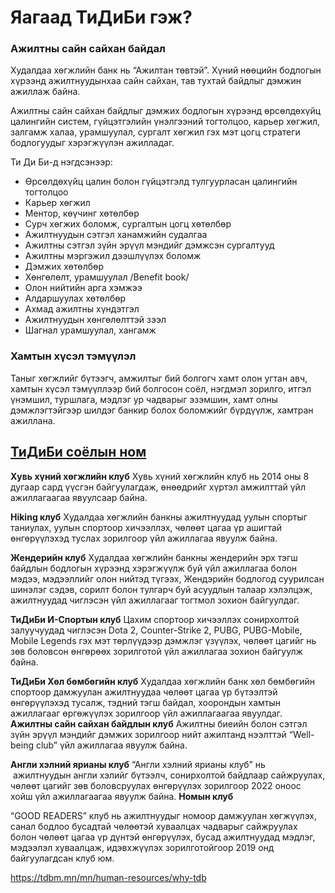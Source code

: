 # Яагаад ТиДиБи гэж?
 
### Ажилтны сайн сайхан байдал

Худалдаа хөгжлийн банк нь “Ажилтан төвтэй”. Хүний нөөцийн бодлогын хүрээнд ажилтнуудынхаа сайн сайхан, тав тухтай байдлыг дэмжин ажиллаж байна.

Ажилтны сайн сайхан байдлыг дэмжих бодлогын хүрээнд өрсөлдөхүйц цалингийн систем, гүйцэтгэлийн үнэлгээний тогтолцоо, карьер хөгжил, залгамж халаа, урамшуулал, сургалт хөгжил гэх мэт цогц стратеги бодлогуудыг хэрэгжүүлэн ажилладаг.

Ти Ди Би-д нэгдсэнээр:

* Өрсөлдөхүйц цалин болон гүйцэтгэлд тулгуурласан цалингийн тогтолцоо
* Карьер хөгжил
* Ментор, көүчинг хөтөлбөр
* Сурч хөгжих боломж, сургалтын цогц хөтөлбөр
* Ажилтнуудын сэтгэл ханамжийн судалгаа
* Ажилтны сэтгэл зүйн эрүүл мэндийг дэмжсэн сургалтууд
* Ажилтны мэргэжил дээшлүүлэх боломж
* Дэмжих хөтөлбөр
* Хөнгөлөлт, урамшуулал /Benefit book/
* Олон нийтийн арга хэмжээ
* Алдаршуулах хөтөлбөр
* Ахмад ажилтны хүндэтгэл
* Ажилтнуудын хөнгөлөлттэй зээл
* Шагнал урамшуулал, хангамж

### Хамтын хүсэл тэмүүлэл

Таныг хөгжлийг бүтээгч, амжилтыг бий болгогч хамт олон угтан авч, хамтын хүсэл тэмүүллээр бий болгосон соёл, нэгдмэл зорилго, итгэл үнэмшил, туршлага, мэдлэг ур чадварыг эзэмшин, хамт олны дэмжлэгтэйгээр шилдэг банкир болох боломжийг бүрдүүлж, хамтран ажиллана.

## [ТиДиБи соёлын ном](https://cloud.tdbm.mn/index.php/s/HipL6etmswMrTGD#pdfviewer)


**Хувь хүний хөгжлийн клуб**
Хувь хүний хөгжлийн клуб нь 2014 оны 8 дугаар сард үүсгэн байгуулагдаж, өнөөдрийг хүртэл амжилттай үйл ажиллагаагаа явуулсаар байна.

**Hiking клуб**
Худалдаа хөгжлийн банкны ажилтнуудад уулын спортыг таниулах, уулын спортоор хичээллэх, чөлөөт цагаа үр ашигтай өнгөрүүлэхэд туслах зорилгоор үйл ажиллагаа явуулж байна.

**Жендерийн клуб**
Худалдаа хөгжлийн банкны жендерийн эрх тэгш байдлын бодлогын хүрээнд хэрэгжүүлж буй үйл ажиллагаа болон мэдээ, мэдээллийг олон нийтэд түгээх, Жендэрийн бодлогод суурилсан шинэлэг сэдэв, сорилт болон тулгарч буй асуудлын талаар хэлэлцэж, ажилтнуудад чиглэсэн үйл ажиллагааг тогтмол зохион байгуулдаг.

**ТиДиБи И-Спортын клуб**
Цахим спортоор хичээллэх сонирхолтой залуучуудад чиглэсэн Dota 2, Counter-Strike 2, PUBG, PUBG-Mobile, Mobile Legends гэх мэт төрлүүдээр дэмжлэг үзүүлэх, чөлөөт цагийг нь зөв боловсон өнгөрөөх зорилготой үйл ажиллагаа зохион байгуулж байна.

**ТиДиБи Хөл бөмбөгийн клуб**
Худалдаа хөгжлийн банк хөл бөмбөгийн спортоор дамжуулан ажилтнуудаа чөлөөт цагаа үр бүтээлтэй өнгөрүүлэхэд тусалж, тэдний тэгш байдал, хоорондын хамтын ажиллагааг өргөжүүлэх зорилгоор үйл ажиллагаагаа явуулдаг.
**Ажилтны сайн сайхан байдлын клуб**
Ажилтны биеийн болон сэтгэл зүйн эрүүл мэндийг дэмжих зорилгоор нийт ажилтанд нээлттэй “Well-being club” үйл ажиллагаа явуулж байна.

**Англи хэлний ярианы клуб**
“Англи хэлний ярианы клуб” нь  ажилтнуудын англи хэлийг бүтээлч, сонирхолтой байдлаар сайжруулах, чөлөөт цагийг зөв боловсруулах өнгөрүүлэх зорилгоор 2022 оноос хойш үйл ажиллагаагаа явуулж байна.
**Номын клуб**

“GOOD READERS” клуб нь ажилтнуудыг номоор дамжуулан хөгжүүлэх, санал бодлоо бусадтай чөлөөтэй хуваалцах чадварыг сайжруулах болон чөлөөт цагаа үр дүнтэй өнгөрүүлэх, бусад ажилтнуудад мэдлэг, мэдээлэл хуваалцаж, идэвхжүүлэх зорилготойгоор 2019 онд байгуулагдсан клуб юм.


https://tdbm.mn/mn/human-resources/why-tdb